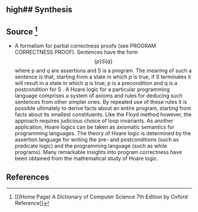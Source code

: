 high## Synthesis
- 
## Source [^1]
- A formalism for partial correctness proofs (see PROGRAM CORRECTNESS PROOF). Sentences have the form$$\{p\}S\{q\}$$where p and q are assertions and S is a program. The meaning of such a sentence is that, starting from a state in which $p$ is true, if $S$ terminates it will result in a state in which $q$ is true; p is a precondition and q is a postcondition for S . A Hoare logic for a particular programming language comprises a system of axioms and rules for deducing such sentences from other simpler ones. By repeated use of these rules it is possible ultimately to derive facts about an entire program, starting from facts about its smallest constituents. Like the Floyd method however, the approach requires judicious choice of loop invariants. As another application, Hoare logics can be taken as axiomatic semantics for programming languages. The theory of Hoare logic is determined by the assertion language for writing the pre- and postconditions (such as predicate logic) and the programming language (such as while programs). Many remarkable insights into program correctness have been obtained from the mathematical study of Hoare logic.
## References

[^1]: [[(Home Page) A Dictionary of Computer Science 7th Edition by Oxford Reference]]